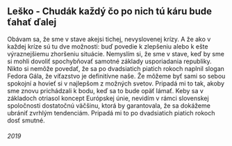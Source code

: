 ## Leško - Chudák každý čo po nich tú káru bude ťahať ďalej

Obávam sa, že sme v stave akejsi tichej, nevyslovenej krízy.
A že ako v každej kríze sú tu dve možnosti: buď povedie k zlepšeniu alebo k ešte výraznejšiemu zhoršeniu situácie.
Nemyslím si, že sme v stave, keď by sme si mohli dovoliť spochybňovať samotné základy usporiadania republiky.
Nikto si nemôže povedať, že sa po dvadsiatich piatich rokoch naplnil slogan Fedora Gála, že víťazstvo je definitívne naše.
Že môžeme byť sami so sebou spokojní a hovieť si v najlepšom z možných svetov.
Pripadá mi to tak, akoby sme znovu prichádzali k bodu, keď sa to bude opäť lámať.
Keby sa v základoch otriasol koncept Európskej únie, nevidím v rámci slovenskej spoločnosti dostatočnú väčšinu, ktorá by garantovala, že sa dokážeme ubrániť zvrhlým tendenciám.
Pripadá mi to po dvadsiatich piatich rokoch dosť smutné.


###### 2019